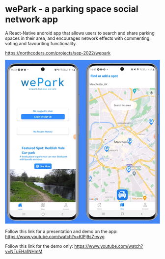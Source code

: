 # wePark - a parking space social network app

A React-Native android app that allows users to search and share parking spaces in their area, and encourages network effects with commenting, voting and favouriting functionality.

https://northcoders.com/projects/sep-2022/wepark

![wePark](We-Park.png)

Follow this link for a presentation and demo on the app:
https://www.youtube.com/watch?v=KlPj9s7-wyg

Follow this link for the demo only:
https://www.youtube.com/watch?v=NTuEHa1NHmM
